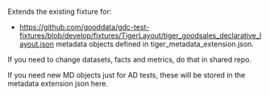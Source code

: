 Extends the existing fixture for:

-   https://github.com/gooddata/gdc-test-fixtures/blob/develop/fixtures/TigerLayout/tiger_goodsales_declarative_layout.json
    metadata objects defined in tiger_metadata_extension.json.

If you need to change datasets, facts and metrics, do that in shared repo.

If you need new MD objects just for AD tests, these will be stored in the metadata extension json here.
